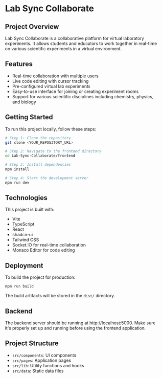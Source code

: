 # Lab Sync Collaborate

## Project Overview

Lab Sync Collaborate is a collaborative platform for virtual laboratory experiments. It allows students and educators to work together in real-time on various scientific experiments in a virtual environment.

## Features

- Real-time collaboration with multiple users
- Live code editing with cursor tracking
- Pre-configured virtual lab experiments
- Easy-to-use interface for joining or creating experiment rooms
- Support for various scientific disciplines including chemistry, physics, and biology

## Getting Started

To run this project locally, follow these steps:

```sh
# Step 1: Clone the repository
git clone <YOUR_REPOSITORY_URL>

# Step 2: Navigate to the frontend directory
cd Lab-Sync-Collaborate/frontend

# Step 3: Install dependencies
npm install

# Step 4: Start the development server
npm run dev
```

## Technologies

This project is built with:

- Vite
- TypeScript
- React
- shadcn-ui
- Tailwind CSS
- Socket.IO for real-time collaboration
- Monaco Editor for code editing

## Deployment

To build the project for production:

```sh
npm run build
```

The build artifacts will be stored in the `dist/` directory.

## Backend

The backend server should be running at http://localhost:5000. Make sure it's properly set up and running before using the frontend application.

## Project Structure

- `src/components`: UI components
- `src/pages`: Application pages
- `src/lib`: Utility functions and hooks
- `src/data`: Static data files
